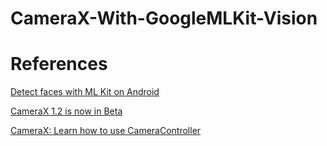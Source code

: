 # CameraX-With-GoogleMLKit-Vision


# References
[Detect faces with ML Kit on Android](https://developers.google.com/ml-kit/vision/face-detection/android)

[CameraX 1.2 is now in Beta](https://android-developers.googleblog.com/2022/08/camerax-12-is-now-in-beta.html)

[CameraX: Learn how to use CameraController](https://medium.com/androiddevelopers/camerax-learn-how-to-use-cameracontroller-e3ed10fffecf)